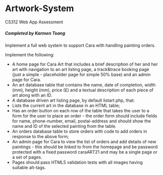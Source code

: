 # Artwork-System
CS312 Web App Assessment

##### Completed by Karmen Tsang

Implement a full web system to support Cara with handling painting orders.

Implement the following:

- A home page for Cara Art that includes a brief description of her and her art with navigation to an art listing page, a track&trace booking page (just a simple -  placeholder page for simple 50% base) and an admin page for Cara.
- An art database table that contains the name, date of completion, width (mm), height (mm), price (£) and a textual description of each piece of art along with an ID.
- A database driven art listing page, by default listart.php, that:
- Lists the current art in the database in an HTML table;
- Has an order button on each row of the table that takes the user to a form for the user to place an order - the order form should include fields for name, phone-number, email, postal-address and should show the name and ID of the selected painting from the table. 
- An orders database table to store orders with code to add orders in response to the above form;
- An admin page for Cara to view the list of orders and add details of new paintings  - this should be linked to from the homepage and be password protected with a fixed password caraART21 and may be a single page or a set of pages.
- Pages should pass HTML5 validation tests with all images having suitable alt-tags. 
